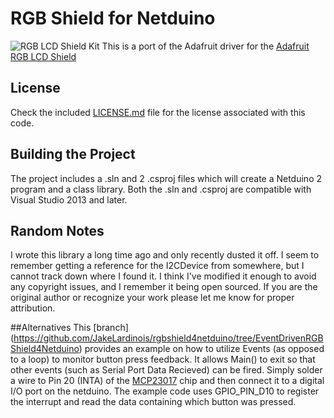 RGB Shield for Netduino
=============
![RGB LCD Shield Kit](https://www.adafruit.com/images/1200x900/714-07.jpg)
This is a port of the Adafruit driver for the [Adafruit RGB LCD Shield](https://www.adafruit.com/products/714)

## License
Check the included [LICENSE.md](https://github.com/giawa/NetduinoRGBLCDShield/blob/master/LICENSE.md) file for the license associated with this code.

## Building the Project
The project includes a .sln and 2 .csproj files which will create a Netduino 2 program and a class library.  Both the .sln and .csproj are compatible with Visual Studio 2013 and later.

## Random Notes
I wrote this library a long time ago and only recently dusted it off.  I seem to remember getting a reference for the I2CDevice from somewhere, but I cannot track down where I found it.  I think I've modified it enough to avoid any copyright issues, and I remember it being open sourced.  If you are the original author or recognize your work please let me know for proper attribution.

##Alternatives
This [branch] (https://github.com/JakeLardinois/rgbshield4netduino/tree/EventDrivenRGBShield4Netduino) provides an example on how to utilize Events (as opposed to a loop) to monitor button press feedback. It allows Main() to exit so that other events (such as Serial Port Data Recieved) can be fired.  Simply solder a wire to Pin 20 (INTA) of the [MCP23017](https://www.adafruit.com/products/732) chip and then connect it to a digital I/O port on the netduino.  The example code uses GPIO_PIN_D10 to register the interrupt and read the data containing which button was pressed.